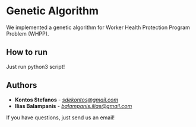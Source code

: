 # Genetic Algorithm

We implemented a genetic algorithm for Worker Health Protection Program Problem (WHPP).


## How to run

Just run python3 script!


## Authors

* **Kontos Stefanos** - *sdekontos@gmail.com*
* **Ilias Balampanis** - *balampanis.ilias@gmail.com*

If you have questions, just send us an email!



